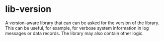 # lib-version
A version-aware library that can can be asked for the version of the library. This can be useful, for example, for verbose system information in log messages or data records. The library may also contain other logic.
